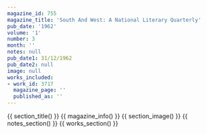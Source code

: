 ```yaml
---
magazine_id: 755
magazine_title: 'South And West: A National Literary Quarterly'
pub_date: '1962'
volume: '1'
number: 3
month: ''
notes: null
pub_date1: 31/12/1962
pub_date2: null
image: null
works_included:
- work_id: 3717
  magazine_page: ''
  published_as: ''
---
```


{{ section_title() }}
{{ magazine_info() }}
{{ section_image() }}
{{ notes_section() }}
{{ works_section() }}
